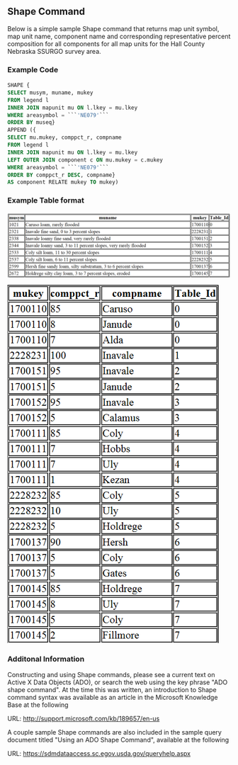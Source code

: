 ## Shape Command
Below is a simple sample Shape command that returns map unit symbol, map unit name, component name and corresponding representative percent composition for all components for all map units for the Hall County Nebraska SSURGO survey area.

### Example Code 
``` SQL
SHAPE {
SELECT musym, muname, mukey
FROM legend l
INNER JOIN mapunit mu ON l.lkey = mu.lkey
WHERE areasymbol = ```'NE079'``` 
ORDER BY museq}
APPEND ({
SELECT mu.mukey, comppct_r, compname
FROM legend l
INNER JOIN mapunit mu ON l.lkey = mu.lkey
LEFT OUTER JOIN component c ON mu.mukey = c.mukey
WHERE areasymbol = ```'NE079'```
ORDER BY comppct_r DESC, compname}
AS component RELATE mukey TO mukey)
```

### Example Table format

![alt.text](/TableImages/ShapeCommandT1.png)

![alt.text](/TableImages/ShapeCommandT2.png)


### Additonal Information
Constructing and using Shape commands, please see a current text on Active X Data Objects (ADO), or search the web using the key phrase "ADO shape command". At the time this was written, an introduction to Shape command syntax was available as an article in the Microsoft Knowledge Base at the following 

URL: http://support.microsoft.com/kb/189657/en-us

A couple sample Shape commands are also included in the sample query document titled "Using an ADO Shape Command", available at the following 

URL: https://sdmdataaccess.sc.egov.usda.gov/queryhelp.aspx